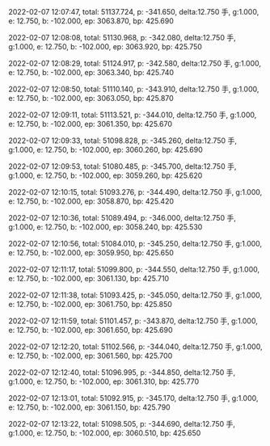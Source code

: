 2022-02-07 12:07:47, total: 51137.724, p: -341.650, delta:12.750 手, g:1.000, e: 12.750, b: -102.000, ep: 3063.870, bp: 425.690

2022-02-07 12:08:08, total: 51130.968, p: -342.080, delta:12.750 手, g:1.000, e: 12.750, b: -102.000, ep: 3063.920, bp: 425.750

2022-02-07 12:08:29, total: 51124.917, p: -342.580, delta:12.750 手, g:1.000, e: 12.750, b: -102.000, ep: 3063.340, bp: 425.740

2022-02-07 12:08:50, total: 51110.140, p: -343.910, delta:12.750 手, g:1.000, e: 12.750, b: -102.000, ep: 3063.050, bp: 425.870

2022-02-07 12:09:11, total: 51113.521, p: -344.010, delta:12.750 手, g:1.000, e: 12.750, b: -102.000, ep: 3061.350, bp: 425.670

2022-02-07 12:09:33, total: 51098.828, p: -345.260, delta:12.750 手, g:1.000, e: 12.750, b: -102.000, ep: 3060.260, bp: 425.690

2022-02-07 12:09:53, total: 51080.485, p: -345.700, delta:12.750 手, g:1.000, e: 12.750, b: -102.000, ep: 3059.260, bp: 425.620

2022-02-07 12:10:15, total: 51093.276, p: -344.490, delta:12.750 手, g:1.000, e: 12.750, b: -102.000, ep: 3058.870, bp: 425.420

2022-02-07 12:10:36, total: 51089.494, p: -346.000, delta:12.750 手, g:1.000, e: 12.750, b: -102.000, ep: 3058.240, bp: 425.530

2022-02-07 12:10:56, total: 51084.010, p: -345.250, delta:12.750 手, g:1.000, e: 12.750, b: -102.000, ep: 3059.950, bp: 425.650

2022-02-07 12:11:17, total: 51099.800, p: -344.550, delta:12.750 手, g:1.000, e: 12.750, b: -102.000, ep: 3061.130, bp: 425.710

2022-02-07 12:11:38, total: 51093.425, p: -345.050, delta:12.750 手, g:1.000, e: 12.750, b: -102.000, ep: 3061.750, bp: 425.850

2022-02-07 12:11:59, total: 51101.457, p: -343.870, delta:12.750 手, g:1.000, e: 12.750, b: -102.000, ep: 3061.650, bp: 425.690

2022-02-07 12:12:20, total: 51102.566, p: -344.040, delta:12.750 手, g:1.000, e: 12.750, b: -102.000, ep: 3061.560, bp: 425.700

2022-02-07 12:12:40, total: 51096.995, p: -344.850, delta:12.750 手, g:1.000, e: 12.750, b: -102.000, ep: 3061.310, bp: 425.770

2022-02-07 12:13:01, total: 51092.915, p: -345.170, delta:12.750 手, g:1.000, e: 12.750, b: -102.000, ep: 3061.150, bp: 425.790

2022-02-07 12:13:22, total: 51098.505, p: -344.690, delta:12.750 手, g:1.000, e: 12.750, b: -102.000, ep: 3060.510, bp: 425.650